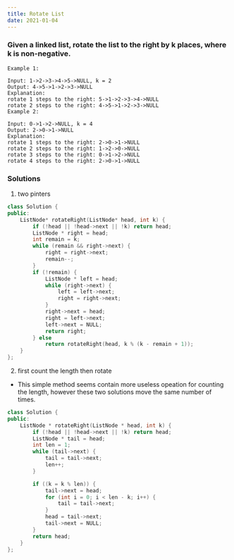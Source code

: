 ```yaml
---
title: Rotate List
date: 2021-01-04
---
```

### Given a linked list, rotate the list to the right by k places, where k is non-negative.

```
Example 1:

Input: 1->2->3->4->5->NULL, k = 2
Output: 4->5->1->2->3->NULL
Explanation:
rotate 1 steps to the right: 5->1->2->3->4->NULL
rotate 2 steps to the right: 4->5->1->2->3->NULL
Example 2:

Input: 0->1->2->NULL, k = 4
Output: 2->0->1->NULL
Explanation:
rotate 1 steps to the right: 2->0->1->NULL
rotate 2 steps to the right: 1->2->0->NULL
rotate 3 steps to the right: 0->1->2->NULL
rotate 4 steps to the right: 2->0->1->NULL
```

### Solutions

1. two pinters

```cpp
class Solution {
public:
    ListNode* rotateRight(ListNode* head, int k) {
        if (!head || !head->next || !k) return head;
        ListNode * right = head;
        int remain = k;
        while (remain && right->next) {
            right = right->next;
            remain--;
        }
        if (!remain) {
            ListNode * left = head;
            while (right->next) {
                left = left->next;
                right = right->next;
            }
            right->next = head;
            right = left->next;
            left->next = NULL;
            return right;
        } else
            return rotateRight(head, k % (k - remain + 1));
    }
};
```

2. first count the length then rotate

- This simple method seems contain more useless opeation for counting the length, however these two solutions move the same number of times.

```cpp
class Solution {
public:
    ListNode * rotateRight(ListNode * head, int k) {
        if (!head || !head->next || !k) return head;
        ListNode * tail = head;
        int len = 1;
        while (tail->next) {
            tail = tail->next;
            len++;
        }

        if ((k = k % len)) {
            tail->next = head;
            for (int i = 0; i < len - k; i++) {
                tail = tail->next;
            }
            head = tail->next;
            tail->next = NULL;
        }
        return head;
    }
};
```